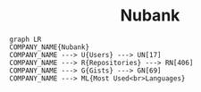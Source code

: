 <h1 align="center">Nubank</h1>

```mermaid
graph LR
COMPANY_NAME{Nubank}
COMPANY_NAME ---> U{Users} ---> UN[17]
COMPANY_NAME ---> R{Repositories} ---> RN[406]
COMPANY_NAME ---> G{Gists} ---> GN[69]
COMPANY_NAME ---> ML{Most Used<br>Languages}
```
